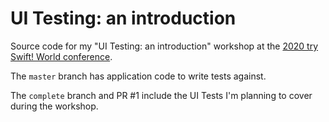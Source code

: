 # UI Testing: an introduction
Source code for my "UI Testing: an introduction" workshop at the [2020 try Swift! World conference](https://www.tryswift.co/world/#).

The `master` branch has application code to write tests against.

The `complete` branch and PR #1 include the UI Tests I'm planning to cover during the workshop.
